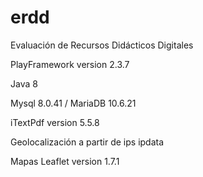 # erdd
Evaluación de Recursos Didácticos Digitales

PlayFramework version 2.3.7

Java 8

Mysql 8.0.41 / MariaDB 10.6.21

iTextPdf version 5.5.8

Geolocalización a partir de ips
ipdata

Mapas
Leaflet  version 1.7.1

 
